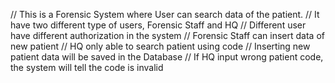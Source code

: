 // This is a Forensic System where User can search data of the patient.
// It have two different type of users, Forensic Staff and HQ
// Different user have different authorization in the system
// Forensic Staff can insert data of new patient
// HQ only able to search patient using code
// Inserting new patient data will be saved in the Database
// If HQ input wrong patient code, the system will tell the code is invalid
